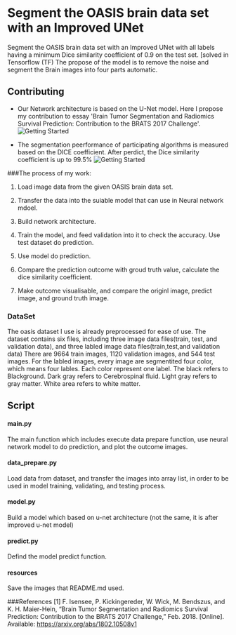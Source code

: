 # Segment the OASIS brain data set with an Improved UNet
Segment the OASIS brain data set with an Improved UNet with all labels having a minimum Dice similarity coefficient of 0.9 on the test set. 
[solved in Tensorflow (TF) 
The propose of the model is to remove the noise and segment the Brain images into four parts automatic. 


## Contributing
* Our Network architecture is based on the U-Net model. Here I propose my contribution to essay 'Brain Tumor Segmentation and Radiomics Survival Prediction: Contribution to the BRATS 2017 Challenge'.
![Getting Started](./resources/improved_unet7.32.56.png)

* The segmentation peerformance of participating algorithms is measured based on the DICE coefficient. After perdict, the Dice similarity coefficient is up to 99.5%
![Getting Started](./resources/dice_coef.png)

###The process of my work:


1. Load image data from the given OASIS brain data set.

2. Transfer the data into the suiable model that can use in Neural network mdoel.

3. Build network architecture.

4. Train the model, and feed validation into it to check the accuracy.
Use test dataset do prediction.

5. Use model do prediction.

6. Compare the prediction outcome with groud truth value, calculate the dice similarity coefficient.

7. Make outcome visualisable, and compare the originl image, predict image, and ground truth image.

### DataSet
The oasis dataset I use is already preprocessed for ease of use.
The dataset contains six files, including three image data files(train, test, and validation data), and three labled image data files(train,test,and validation data)
There are 9664 train images, 1120 validation images, and 544 test images.
For the labled images, every image are segmentited four color, which means four lables. Each color represent one label. The black refers to Blackground. Dark gray refers to Cerebrospinal fluid. Light gray refers to gray matter. White area refers to white matter.


## Script
#### main.py
The main function which includes execute data prepare function, use neural network model to do prediction, and plot the outcome images.
#### data_prepare.py
Load data from dataset, and transfer the images into array list, in order to be used in model training, validating, and testing process.
#### model.py
Build a model which based on u-net architecture (not the same, it is after improved u-net model)
#### predict.py
Defind the model predict function.
#### resources
Save the images that README.md used.






###References
[1] F. Isensee, P. Kickingereder, W. Wick, M. Bendszus, and K. H. Maier-Hein, “Brain Tumor Segmentation and
Radiomics Survival Prediction: Contribution to the BRATS 2017 Challenge,” Feb. 2018. [Online]. Available:
https://arxiv.org/abs/1802.10508v1